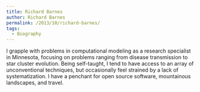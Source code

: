 ```yaml
---
title: Richard Barnes
author: Richard Barnes
permalink: /2013/10/richard-barnes/
tags:
  - Biography
---
```

I grapple with problems in computational modeling as a research specialist in Minnesota, focusing on problems ranging from disease transmission to star cluster evolution. Being self-taught, I tend to have access to an array of unconventional techniques, but occasionally feel strained by a lack of systematization. I have a penchant for open source software, mountainous landscapes, and travel.
